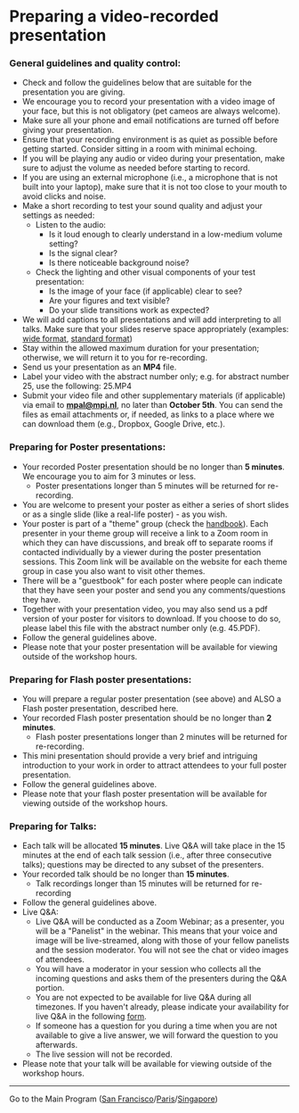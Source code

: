 # Preparing a video-recorded presentation

### General guidelines and quality control:
* Check and follow the guidelines below that are suitable for the presentation you are giving.
* We encourage you to record your presentation with a video image of your face, but this is not obligatory (pet cameos are always welcome).
* Make sure all your phone and email notifications are turned off before giving your presentation.
* Ensure that your recording environment is as quiet as possible before getting started. Consider sitting in a room with minimal echoing.
* If you will be playing any audio or video during your presentation, make sure to adjust the volume as needed before starting to record. 
* If you are using an external microphone (i.e., a microphone that is not built into your laptop), make sure that it is not too close to your mouth to avoid clicks and noise. 
* Make a short recording to test your sound quality and adjust your settings as needed:
    + Listen to the audio: 
        + Is it loud enough to clearly understand in a low-medium volume setting? 
        + Is the signal clear? 
        + Is there noticeable background noise?
    + Check the lighting and other visual components of your test presentation: 
        + Is the image of your face (if applicable) clear to see? 
        + Are your figures and text visible? 
        + Do your slide transitions work as expected?
* We will add captions to all presentations and will add interpreting to all talks. Make sure that your slides reserve space appropriately (examples: [wide format](https://docs.google.com/presentation/d/1Jr6ilTatJygow1E9wDjFI_IXo_fti7KyQrOrEBgLXnE/edit?usp=sharing), [standard format](https://docs.google.com/presentation/d/1b5Kl5AUfMQgRpt1Yt3NRnR6M4A6l4QF6intONEsRZoA/edit?usp=sharing))
* Stay within the allowed maximum duration for your presentation; otherwise, we will return it to you for re-recording.
* Send us your presentation as an **MP4** file.
* Label your video with the abstract number only; e.g. for abstract number 25, use the following: 25.MP4 
* Submit your video file and other supplementary materials (if applicable) via email to **mpal@mpi.nl**, no later than **October 5th**. You can send the files as email attachments or, if needed, as links to a place where we can download them (e.g., Dropbox, Google Drive, etc.). 

### Preparing for Poster presentations:
* Your recorded Poster presentation should be no longer than **5 minutes**. We encourage you to aim for 3 minutes or less.
    + Poster presentations longer than 5 minutes will be returned for re-recording.
* You are welcome to present your poster as either a series of short slides or as a single slide (like a real-life poster) - as you wish.
* Your poster is part of a "theme" group (check the [handbook](https://marisacasillas.github.io/chatterlab/MPaL_handbook.html)). Each presenter in your theme group will receive a link to a Zoom room in which they can have discussions, and break off to separate rooms if contacted individually by a viewer during the poster presentation sessions. This Zoom link will be available on the website for each theme group in case you also want to visit other themes.
* There will be a "guestbook" for each poster where people can indicate that they have seen your poster and send you any comments/questions they have.
* Together with your presentation video, you may also send us a pdf version of your poster for visitors to download. If you choose to do so, please label this file with the abstract number only (e.g. 45.PDF).
* Follow the general guidelines above.
* Please note that your poster presentation will be available for viewing outside of the workshop hours.

### Preparing for Flash poster presentations:
* You will prepare a regular poster presentation (see above) and ALSO a Flash poster presentation, described here.
* Your recorded Flash poster presentation should be no longer than **2 minutes**.
    + Flash poster presentations longer than 2 minutes will be returned for re-recording.
* This mini presentation should provide a very brief and intriguing introduction to your work in order to attract attendees to your full poster presentation.
* Follow the general guidelines above.
* Please note that your flash poster presentation will be available for viewing outside of the workshop hours.

### Preparing for Talks:
* Each talk will be allocated **15 minutes**. Live Q&A will take place in the 15 minutes at the end of each talk session (i.e., after three consecutive talks); questions may be directed to any subset of the presenters.
* Your recorded talk should be no longer than **15 minutes**.
    + Talk recordings longer than 15 minutes will be returned for re-recording
* Follow the general guidelines above.
* Live Q&A:
    + Live Q&A will be conducted as a Zoom Webinar; as a presenter, you will be a "Panelist" in the webinar. This means that your voice and image will be live-streamed, along with those of your fellow panelists and the session moderator. You will not see the chat or video images of attendees.
    + You will have a moderator in your session who collects all the incoming questions and asks them of the presenters during the Q&A portion.
    + You are not expected to be available for live Q&A during all timezones. If you haven't already, please indicate your availability for live Q&A in the following [form](https://docs.google.com/forms/d/1LEDuewgSRLjWs4g5tP513nsuDxEhGxrWUMn9FMr7FmM/edit).
    + If someone has a question for you during a time when you are not available to give a live answer, we will forward the question to you afterwards.
    + The live session will not be recorded.
* Please note that your talk will be available for viewing outside of the workshop hours.

---

Go to the Main Program ([San Francisco](../MPaL_handbook_SF.md)/[Paris](../MPaL_handbook_Paris.md)/[Singapore](../MPaL_handbook_Singapore.md))
